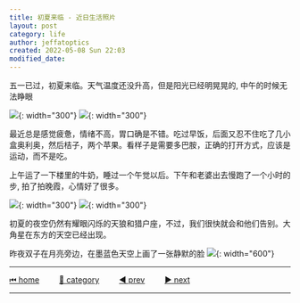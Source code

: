 ```yaml
---
title: 初夏来临 - 近日生活照片
layout: post
category: life
author: jeffatoptics
created: 2022-05-08 Sun 22:03
modified_date:
---
```


五一已过，初夏来临。天气温度还没升高，但是阳光已经明晃晃的, 中午的时候无法睁眼

![](../assets/20220508/summer.jpg){: width="300"}
![](../assets/20220508/summer-1.jpg){: width="300"}

最近总是感觉疲惫，情绪不高，胃口确是不错。吃过早饭，后面又忍不住吃了几小盒奥利奥，然后桔子，两个苹果。看样子是需要多巴胺，正确的打开方式，应该是运动，而不是吃。

上午运了一下楼里的牛奶，睡过一个午觉以后。下午和老婆出去慢跑了一个小时的步, 拍了拍晚霞，心情好了很多。

![](../assets/20220508/summer-3.jpg){: width="300"}
![](../assets/20220508/summer-2.jpg){: width="300"}

初夏的夜空仍然有耀眼闪烁的天狼和猎户座，不过，我们很快就会和他们告别。大角星在东方的天空已经出现。

昨夜双子在月亮旁边，在墨蓝色天空上画了一张静默的脸
![](../assets/20220508/summer-5.jpg){: width="600"}


---

[⏮ home](../index.md) &nbsp; &nbsp; &nbsp; &nbsp; [🔀 category](../category.md) &nbsp; &nbsp; &nbsp; &nbsp; [◀️ prev](./2022-05-08-vscode-line-feed.md) &nbsp; &nbsp; &nbsp; &nbsp; [▶️ next](./2022-05-12-note-xml-pexpect.md)

---
